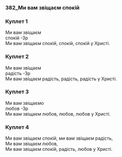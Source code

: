 ### 382_Ми вам звіщаєм спокій
### Куплет 1
Ми вам звіщаєм <br/>спокій -Зр<br/>Ми вам звіщаєм спокій, спокій, спокій у Христі.
### Куплет 2
Ми вам звіщаєм <br/>радість -Зр<br/>Ми вам звіщаєм радість, радість, радість у Христі.
### Куплет 3
Ми вам звіщаємо <br/>любов -Зр<br/>Ми вам звіщаєм любов, любов, любов у Христі.
### Куплет 4
Ми вам звіщаєм спокій, ми вам звіщаєм радість,<br/>Ми вам звіщаєм любов,<br/>Ми вам звіщаєм спокій, радість, любов у Христі.
